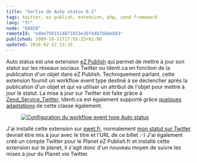 ```yaml
---
title: "Sortie de Auto status 0.1"
tags: twitter, ez publish, extension, php, zend framework
lang: "fr"
node: "68020"
remoteId: "ed4e7501514071653e26f44b7bb8eb83"
published: 2009-10-31T17:55:25+01:00
updated: 2016-02-12 13:33
---
```


Auto status est une extension [eZ
Publish](/tag/ez-publish) qui permet de mettre à jour son statut sur les réseaux
sociaux Twitter ou Identi.ca en fonction de la publication d'un objet dans eZ
Publish. Techniquement parlant, cette extension fournit un workflow event
type destiné à se déclencher
après la publication d'un objet et qui va utiliser un attribut de l'objet pour
mettre à jour le statut. La mise à jour sur Twitter est faite grâce à
[Zend_Service_Twitter](http://framework.zend.com/manual/1.12/en/zend.service.twitter.html),
Identi.ca est également supporté grâce [quelques
adaptations](https://github.com/dpobel/autostatus/blob/master/classes/autostatusidentica.php)
de cette classe également.

<figure class="object-center"><a href="/images/configuration-du-workflow-event-type-auto-status.png"><img loading="lazy" src="/images//configuration-du-workflow-event-type-auto-status.png" alt="Configuration du workflow event type Auto status">
</a></figure>


J'ai installé cette extension sur [pwet.fr](http://pwet.fr), normalement [mon
statut sur Twitter](http://twitter.com/dpobel) devrait être mis à jour avec le
titre et l'URL de ce billet :-) J'ai également créé un compte Twitter pour le
Planet eZ Publish.fr et installé cette
extension sur le planet, il s'agit donc d'un
nouveau moyen de suivre les mises à jour du Planet *via* Twitter.
